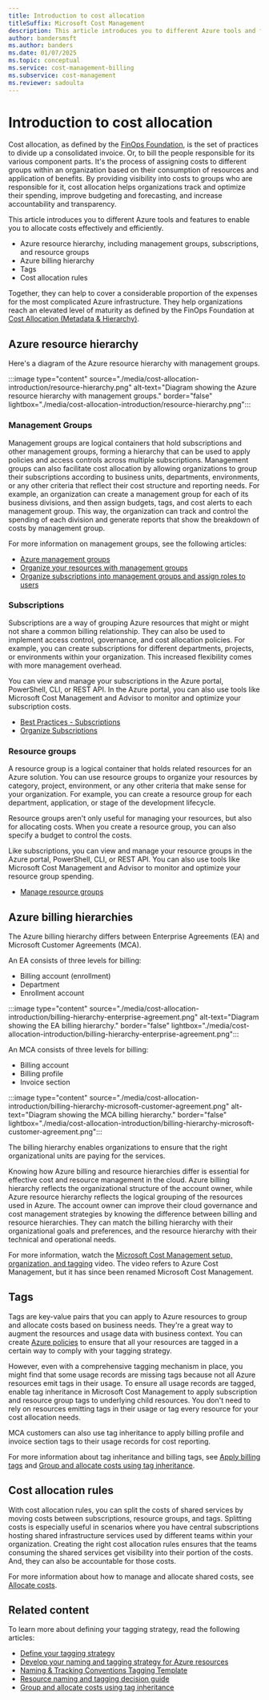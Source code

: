 ```yaml
---
title: Introduction to cost allocation
titleSuffix: Microsoft Cost Management
description: This article introduces you to different Azure tools and features to enable you to allocate costs effectively and efficiently.
author: bandersmsft
ms.author: banders
ms.date: 01/07/2025
ms.topic: conceptual
ms.service: cost-management-billing
ms.subservice: cost-management
ms.reviewer: sadoulta
---
```


# Introduction to cost allocation

Cost allocation, as defined by the [FinOps Foundation](/cloud-computing/finops/capabilities-allocation), is the set of practices to divide up a consolidated invoice. Or, to bill the people responsible for its various component parts. It's the process of assigning costs to different groups within an organization based on their consumption of resources and application of benefits. By providing visibility into costs to groups who are responsible for it, cost allocation helps organizations track and optimize their spending, improve budgeting and forecasting, and increase accountability and transparency.

This article introduces you to different Azure tools and features to enable you to allocate costs effectively and efficiently.

- Azure resource hierarchy, including management groups, subscriptions, and resource groups
- Azure billing hierarchy
- Tags
- Cost allocation rules

Together, they can help to cover a considerable proportion of the expenses for the most complicated Azure infrastructure. They help organizations reach an elevated level of maturity as defined by the FinOps Foundation at [Cost Allocation (Metadata & Hierarchy)](https://www.finops.org/framework/capabilities/cost-allocation/).

## Azure resource hierarchy

Here's a diagram of the Azure resource hierarchy with management groups.

:::image type="content" source="./media/cost-allocation-introduction/resource-hierarchy.png" alt-text="Diagram showing the Azure resource hierarchy with management groups." border="false" lightbox="./media/cost-allocation-introduction/resource-hierarchy.png":::

### Management Groups

Management groups are logical containers that hold subscriptions and other management groups, forming a hierarchy that can be used to apply policies and access controls across multiple subscriptions. Management groups can also facilitate cost allocation by allowing organizations to group their subscriptions according to business units, departments, environments, or any other criteria that reflect their cost structure and reporting needs. For example, an organization can create a management group for each of its business divisions, and then assign budgets, tags, and cost alerts to each management group. This way, the organization can track and control the spending of each division and generate reports that show the breakdown of costs by management group.

For more information on management groups, see the following articles:
- [Azure management groups](https://azure.microsoft.com/get-started/azure-portal/management-groups)
- [Organize your resources with management groups](../../governance/management-groups/overview.md)
- [Organize subscriptions into management groups and assign roles to users](/azure/defender-for-cloud/management-groups-roles)

### Subscriptions

Subscriptions are a way of grouping Azure resources that might or might not share a common billing relationship. They can also be used to implement access control, governance, and cost allocation policies. For example, you can create subscriptions for different departments, projects, or environments within your organization. This increased flexibility comes with more management overhead.

You can view and manage your subscriptions in the Azure portal, PowerShell, CLI, or REST API. In the Azure portal, you can also use tools like Microsoft Cost Management and Advisor to monitor and optimize your subscription costs.

- [Best Practices - Subscriptions](/azure/cloud-adoption-framework/ready/azure-best-practices/initial-subscriptions) 
- [Organize Subscriptions](/azure/cloud-adoption-framework/ready/azure-best-practices/organize-subscriptions)

### Resource groups

A resource group is a logical container that holds related resources for an Azure solution. You can use resource groups to organize your resources by category, project, environment, or any other criteria that make sense for your organization. For example, you can create a resource group for each department, application, or stage of the development lifecycle.

Resource groups aren't only useful for managing your resources, but also for allocating costs. When you create a resource group, you can also specify a budget to control the costs.

Like subscriptions, you can view and manage your resource groups in the Azure portal, PowerShell, CLI, or REST API. You can also use tools like Microsoft Cost Management and Advisor to monitor and optimize your resource group spending.

- [Manage resource groups](../../azure-resource-manager/management/manage-resource-groups-portal.md)

## Azure billing hierarchies

The Azure billing hierarchy differs between Enterprise Agreements (EA) and Microsoft Customer Agreements (MCA). 

An EA consists of three levels for billing:

- Billing account (enrollment)
- Department
- Enrollment account

:::image type="content" source="./media/cost-allocation-introduction/billing-hierarchy-enterprise-agreement.png" alt-text="Diagram showing the EA billing hierarchy." border="false" lightbox="./media/cost-allocation-introduction/billing-hierarchy-enterprise-agreement.png":::

An MCA consists of three levels for billing:

- Billing account
- Billing profile
- Invoice section

:::image type="content" source="./media/cost-allocation-introduction/billing-hierarchy-microsoft-customer-agreement.png" alt-text="Diagram showing the MCA billing hierarchy." border="false" lightbox="./media/cost-allocation-introduction/billing-hierarchy-microsoft-customer-agreement.png":::

The billing hierarchy enables organizations to ensure that the right organizational units are paying for the services.

Knowing how Azure billing and resource hierarchies differ is essential for effective cost and resource management in the cloud. Azure billing hierarchy reflects the organizational structure of the account owner, while Azure resource hierarchy reflects the logical grouping of the resources used in Azure. The account owner can improve their cloud governance and cost management strategies by knowing the difference between billing and resource hierarchies. They can match the billing hierarchy with their organizational goals and preferences, and the resource hierarchy with their technical and operational needs.

For more information, watch the [Microsoft Cost Management setup, organization, and tagging](https://www.youtube.com/watch?time_continue=319&v=n3TLRaYJ1NY&embeds_referring_euri=https%3A%2F%2Flearn.microsoft.com%2F) video. The video refers to Azure Cost Management, but it has since been renamed Microsoft Cost Management.

## Tags

Tags are key-value pairs that you can apply to Azure resources to group and allocate costs based on business needs. They're a great way to augment the resources and usage data with business context. You can create [Azure policies](../../governance/policy/tutorials/create-and-manage.md) to ensure that all your resources are tagged in a certain way to comply with your tagging strategy.

However, even with a comprehensive tagging mechanism in place, you might find that some usage records are missing tags because not all Azure resources emit tags in their usage. To ensure all usage records are tagged, enable tag inheritance in Microsoft Cost Management to apply subscription and resource group tags to underlying child resources. You don't need to rely on resources emitting tags in their usage or tag every resource for your cost allocation needs.

MCA customers can also use tag inheritance to apply billing profile and invoice section tags to their usage records for cost reporting.

For more information about tag inheritance and billing tags, see [Apply billing tags](billing-tags.md) and [Group and allocate costs using tag inheritance](enable-tag-inheritance.md).

## Cost allocation rules

With cost allocation rules, you can split the costs of shared services by moving costs between subscriptions, resource groups, and tags. Splitting costs is especially useful in scenarios where you have central subscriptions hosting shared infrastructure services used by different teams within your organization. Creating the right cost allocation rules ensures that the teams consuming the shared services get visibility into their portion of the costs. And, they can also be accountable for those costs.

For more information about how to manage and allocate shared costs, see [Allocate costs](allocate-costs.md).

## Related content

To learn more about defining your tagging strategy, read the following articles:

- [Define your tagging strategy](/azure/cloud-adoption-framework/ready/azure-best-practices/resource-tagging)
- [Develop your naming and tagging strategy for Azure resources](/azure/cloud-adoption-framework/ready/azure-best-practices/naming-and-tagging)
- [Naming & Tracking Conventions Tagging Template](https://view.officeapps.live.com/op/view.aspx?src=https%3A%2F%2Fraw.githubusercontent.com%2Fmicrosoft%2FCloudAdoptionFramework%2Fmaster%2Fready%2Fnaming-and-tagging-conventions-tracking-template.xlsx)
- [Resource naming and tagging decision guide](/azure/cloud-adoption-framework/ready/azure-best-practices/resource-naming-and-tagging-decision-guide)
- [Group and allocate costs using tag inheritance](enable-tag-inheritance.md)